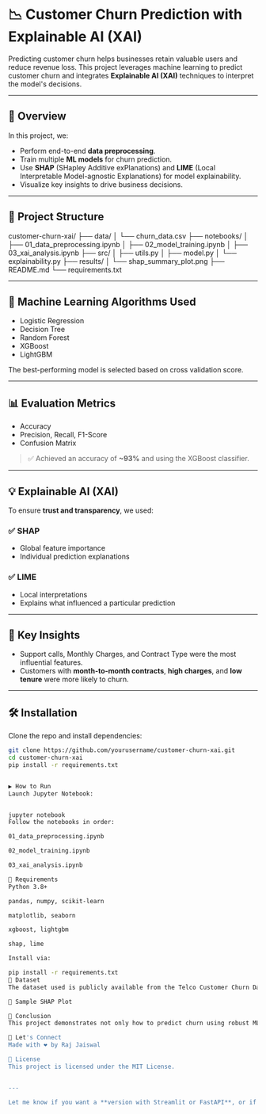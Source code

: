 # 📉 Customer Churn Prediction with Explainable AI (XAI)

Predicting customer churn helps businesses retain valuable users and reduce revenue loss. This project leverages machine learning to predict customer churn and integrates **Explainable AI (XAI)** techniques to interpret the model's decisions.

---

## 🚀 Overview

In this project, we:
- Perform end-to-end **data preprocessing**.
- Train multiple **ML models** for churn prediction.
- Use **SHAP** (SHapley Additive exPlanations) and **LIME** (Local Interpretable Model-agnostic Explanations) for model explainability.
- Visualize key insights to drive business decisions.

---

## 📁 Project Structure

customer-churn-xai/
├── data/
│ └── churn_data.csv
├── notebooks/
│ ├── 01_data_preprocessing.ipynb
│ ├── 02_model_training.ipynb
│ ├── 03_xai_analysis.ipynb
├── src/
│ ├── utils.py
│ ├── model.py
│ └── explainability.py
├── results/
│ └── shap_summary_plot.png
├── README.md
└── requirements.txt


---

## 🧠 Machine Learning Algorithms Used

- Logistic Regression
- Decision Tree
- Random Forest
- XGBoost
- LightGBM

The best-performing model is selected based on cross validation score.

---

## 📊 Evaluation Metrics

- Accuracy
- Precision, Recall, F1-Score
- Confusion Matrix

> ✅ Achieved an accuracy of **~93%** and using the XGBoost classifier.

---

## 💡 Explainable AI (XAI)

To ensure **trust and transparency**, we used:

### ✅ SHAP
- Global feature importance
- Individual prediction explanations

### ✅ LIME
- Local interpretations
- Explains what influenced a particular prediction

---

## 📌 Key Insights

- Support calls, Monthly Charges, and Contract Type were the most influential features.
- Customers with **month-to-month contracts**, **high charges**, and **low tenure** were more likely to churn.

---

## 🛠️ Installation

Clone the repo and install dependencies:

```bash
git clone https://github.com/yourusername/customer-churn-xai.git
cd customer-churn-xai
pip install -r requirements.txt


▶️ How to Run
Launch Jupyter Notebook:


jupyter notebook
Follow the notebooks in order:

01_data_preprocessing.ipynb

02_model_training.ipynb

03_xai_analysis.ipynb

🧪 Requirements
Python 3.8+

pandas, numpy, scikit-learn

matplotlib, seaborn

xgboost, lightgbm

shap, lime

Install via:

pip install -r requirements.txt
📎 Dataset
The dataset used is publicly available from the Telco Customer Churn Dataset on Kaggle.

📸 Sample SHAP Plot

📢 Conclusion
This project demonstrates not only how to predict churn using robust ML techniques but also how to interpret and explain predictions, empowering data-driven and transparent business decisions.

🤝 Let's Connect
Made with ❤️ by Raj Jaiswal

📄 License
This project is licensed under the MIT License.


---

Let me know if you want a **version with Streamlit or FastAPI**, or if you'd like help **customizing it to your actual GitHub repo or project**.
